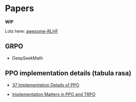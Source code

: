 # Papers

**WIP**

Lots here: [awesome-RLHF](https://github.com/opendilab/awesome-RLHF)

## GRPO

- DeepSeekMath

## PPO implementation details (tabula rasa)

- [37 Implementation Details of PPO](https://iclr-blog-track.github.io/2022/03/25/ppo-implementation-details/)

- [Implementation Matters in PPO and TRPO](https://arxiv.org/abs/2005.12729)
